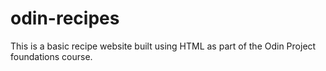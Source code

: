 # odin-recipes

This is a basic recipe website built using HTML as part of the Odin Project foundations course.